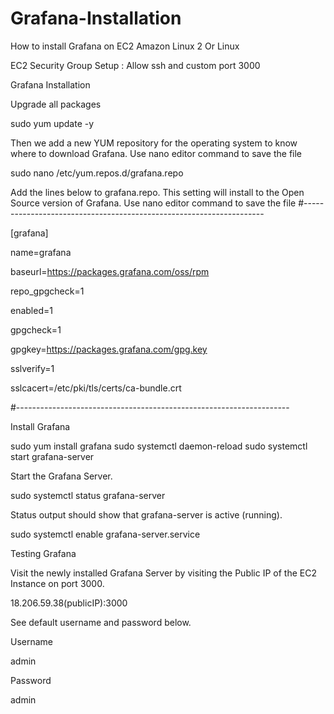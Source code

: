 # Grafana-Installation

How to install Grafana on EC2 Amazon Linux 2 Or Linux

EC2 Security Group Setup : Allow ssh and custom port 3000

Grafana Installation

Upgrade all packages

 sudo yum update -y

Then we add a new YUM repository for the operating system to know where to download Grafana. Use nano editor command to save the file

 sudo nano /etc/yum.repos.d/grafana.repo


Add the lines below to grafana.repo. This setting will install to the Open Source version of Grafana.  Use nano editor command to save the file
#--------------------------------------------------------------------

[grafana]

name=grafana

baseurl=https://packages.grafana.com/oss/rpm

repo_gpgcheck=1

enabled=1

gpgcheck=1

gpgkey=https://packages.grafana.com/gpg.key

sslverify=1

sslcacert=/etc/pki/tls/certs/ca-bundle.crt

#--------------------------------------------------------------------

Install Grafana

 sudo yum install grafana
 sudo systemctl daemon-reload
 sudo systemctl start grafana-server


 Start the Grafana Server.

 sudo systemctl status grafana-server


Status output should show that grafana-server is active (running).

 sudo systemctl enable grafana-server.service


Testing Grafana

Visit the newly installed Grafana Server by visiting the Public IP of the EC2 Instance on port 3000.

18.206.59.38(publicIP):3000

See default username and password below.

Username

admin

Password

admin

